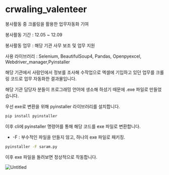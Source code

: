 # crwaling_valenteer
봉사활동 중 크롤링을 활용한 업무자동화 기여


봉사활동 기간 : 12.05 ~ 12.09

봉사활동 업무 : 해당 기관 사무 보조 및 업무 지원

사용 라이브러리 : Selenium, BeautifulSoup4, Pandas, Openpyexcel, Webdriver_manager,Pyinstaller

해당 기관에서 사람인에서 정보를 조사해 수작업으로 엑셀에 기입하고 있던 업무를 크롤링 코드로 업무 자동화한 결과물입니다.

해당 기관 담당자 분들이 프로그래밍 언어에 생소해 하셨기 때문에 .exe 파일로 만들었습니다.

우선 exe로 변환을 위해 pyinstaller 라이브러리를 설치합니다.

```bash
pip install pyinstaller
```

이후 cli에 pyinstaller 명령어를 통해 해당 코드를 exe 파일로 변환합니다.

- -F : 부수적인 파일을 만들지 않고, 하나의 exe 파일로 패키징.

```bash
pyinstaller -F saram.py
```

이후 exe 파일을 돌려보면 정상적으로 작동합니다.

![Untitled](crawling_valenteer%20readme%20acdceedcbc1f414b8e1864baa99fcc19/Untitled.png)